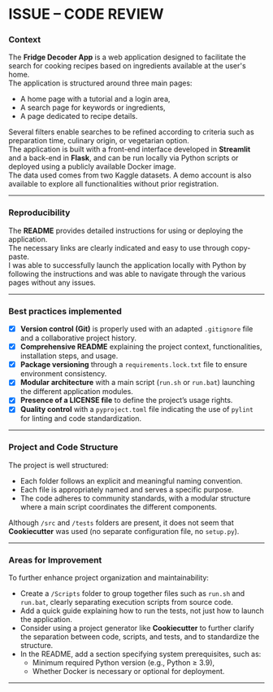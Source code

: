 # ISSUE – CODE REVIEW

### Context
The **Fridge Decoder App** is a web application designed to facilitate the search for cooking recipes based on ingredients available at the user's home.  
The application is structured around three main pages:
- A home page with a tutorial and a login area,
- A search page for keywords or ingredients,
- A page dedicated to recipe details.

Several filters enable searches to be refined according to criteria such as preparation time, culinary origin, or vegetarian option.  
The application is built with a front-end interface developed in **Streamlit** and a back-end in **Flask**, and can be run locally via Python scripts or deployed using a publicly available Docker image.  
The data used comes from two Kaggle datasets. A demo account is also available to explore all functionalities without prior registration.

---

### Reproducibility
The **README** provides detailed instructions for using or deploying the application.  
The necessary links are clearly indicated and easy to use through copy-paste.  
I was able to successfully launch the application locally with Python by following the instructions and was able to navigate through the various pages without any issues.

---

### Best practices implemented

- [x] **Version control (Git)** is properly used with an adapted `.gitignore` file and a collaborative project history.
- [x] **Comprehensive README** explaining the project context, functionalities, installation steps, and usage.
- [x] **Package versioning** through a `requirements.lock.txt` file to ensure environment consistency.
- [x] **Modular architecture** with a main script (`run.sh` or `run.bat`) launching the different application modules.
- [x] **Presence of a LICENSE file** to define the project’s usage rights.
- [x] **Quality control** with a `pyproject.toml` file indicating the use of `pylint` for linting and code standardization.

---

### Project and Code Structure

The project is well structured:
- Each folder follows an explicit and meaningful naming convention.
- Each file is appropriately named and serves a specific purpose.
- The code adheres to community standards, with a modular structure where a main script coordinates the different components.

Although `/src` and `/tests` folders are present, it does not seem that **Cookiecutter** was used (no separate configuration file, no `setup.py`).

---

### Areas for Improvement

To further enhance project organization and maintainability:
- Create a `/Scripts` folder to group together files such as `run.sh` and `run.bat`, clearly separating execution scripts from source code.
- Add a quick guide explaining how to run the tests, not just how to launch the application.
- Consider using a project generator like **Cookiecutter** to further clarify the separation between code, scripts, and tests, and to standardize the structure.
- In the README, add a section specifying system prerequisites, such as:
  - Minimum required Python version (e.g., Python ≥ 3.9),
  - Whether Docker is necessary or optional for deployment.

---

